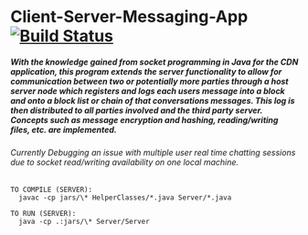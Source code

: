 # Client-Server-Messaging-App [![Build Status](https://travis-ci.org/razr22/Client-Server-Messaging-App.svg?branch=master)](https://travis-ci.org/razr22/Client-Server-Messaging-App)

##### With the knowledge gained from socket programming in Java for the CDN application, this program extends the server functionality to allow for communication between two or potentially more parties through a host server node which registers and logs each users message into a block and onto a block list or chain of that conversations messages. This log is then distributed to all parties involved and the third party server. Concepts such as message encryption and hashing, reading/writing files, etc. are implemented.

###### Currently Debugging an issue with multiple user real time chatting sessions due to socket read/writing availability on one local machine.

    TO COMPILE (SERVER):
      javac -cp jars/\* HelperClasses/*.java Server/*.java
  
    TO RUN (SERVER):
      java -cp .:jars/\* Server/Server
